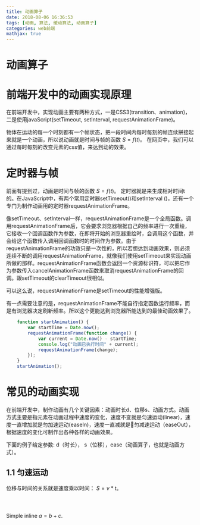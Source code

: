 ```yaml
---
title: 动画算子
date: 2018-08-06 16:36:53
tags: [动画, 算法, 缓动算法, 动画算子]
categories: web前端
mathjax: true
---
```

动画算子
=======

# 前端开发中的动画实现原理
在前端开发中，实现动画主要有两种方式，一是CSS3(transition、animation)，二是使用javaScript(setTimeout, setInterval, requestAnimationFrame)。

物体在运动的每一个时刻都有一个帧状态，把一段时间内每时每刻的帧连续拼接起来就是一个动画，所以说动画就是时间与帧的函数 $S = f(t)$。
在网页中，我们可以通过每时每刻的改变元素的css值，来达到动的效果。

# 定时器与帧

前面有提到过，动画是时间与帧的函数 $S = f(t)$。 定时器就是来生成相对时间t的。在JavaScript中，有两个常用定时器setTimeout()和setInterval ()，还有一个专门为制作动画用的定时器requestAnimationFrame。

像setTimeout、setInterval一样，requestAnimationFrame是一个全局函数。调用requestAnimationFrame后，它会要求浏览器根据自己的频率进行一次重绘，它接收一个回调函数作为参数，在即将开始的浏览器重绘时，会调用这个函数，并会给这个函数传入调用回调函数时的时间作为参数。由于requestAnimationFrame的功效只是一次性的，所以若想达到动画效果，则必须连续不断的调用requestAnimationFrame，就像我们使用setTimeout来实现动画所做的那样。requestAnimationFrame函数会返回一个资源标识符，可以把它作为参数传入cancelAnimationFrame函数来取消requestAnimationFrame的回调。跟setTimeout的clearTimeout很相似。

​可以这么说，requestAnimationFrame是setTimeout的性能增强版。

​有一点需要注意的是，requestAnimationFrame不能自行指定函数运行频率，而是有浏览器决定刷新频率。所以这个更能达到浏览器所能达到的最佳动画效果了。

```javascript
    function startAnimation() {
        var startTime = Date.now();
        requestAnimationFrame(function change() {
            var current = Date.now() - startTime;
            console.log("动画已执行时间" + current);
            requestAnimationFrame(change);
        });
    }
    startAnimation();
```

# 常见的动画实现
在前端开发中，制作动画有几个关键因素：动画时长d、位移s、动画方式。动画方式主要是指元素在动画过程中速度的变化，速度不变就是匀速运动(linear)，速度一直增加就是匀加速运动(easeIn)，速度一直减就是匀减速运动（easeOut），根据速度的变化可制作出各种各样的动画效果。

<!-- ```HTML
<div></div>

``` -->
下面的例子给定参数: d（时长）， s（位移），ease（动画算子，也就是动画方式）。

## 1.1 匀速运动
位移与时间的关系就是速度乘以时间： $S = v * t$。
```
    


```




Simple inline $a = b + c$.


